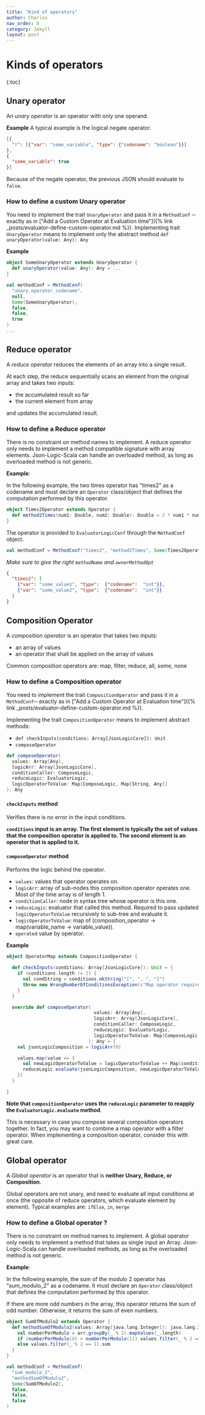 ```yaml
---
title: "Kind of operators"
author: Charles
nav_order: 8
category: Jekyll
layout: post
---
```

# Kinds of operators

{:toc}

## Unary operator


An _unary operator_ is an operator with only one operand.

**Example**
A typical example is the logical negate operator.

```json
[{
  "!": [{"var": "some_variable", "type": {"codename": "boolean"}}]
},
{
  "some_variable": true
}]
```

Because of the negate operator, the previous JSON should evaluate to `false`.

### How to define a custom Unary operator 

You need to implement the trait `UnaryOperator` and pass it in a `MethodConf` ─
exactly as in ["Add a Custom Operator at Evaluation time"]({% link _posts/evaluator-define-custom-operator.md %}).
Implementing trait `UnaryOperator` means to implement only the abstract method
`def unaryOperator(value: Any): Any`

**Example**
```scala
object SomeUnaryOperator extends UnaryOperator {
  def unaryOperator(value: Any): Any = ...
}

val methodConf = MethodConf(
  "unary_operator_codename",
  null,
  Some(SomeUnaryOperator),
  false,
  false,
  true
)
...
```


## Reduce operator

A _reduce operator_ reduces the elements of an array into a single result.

At each step, the reduce sequentially scans an element from the original array and takes two inputs:
* the accumulated result so far
* the current element from array

and updates the accumulated result.

### How to define a Reduce operator

There is no constraint on method names to implement.
A reduce operator only needs to implement a method compatible signature with array elements.
Json-Logic-Scala can handle an overloaded method, as long as overloaded method is not generic.

**Example**:

In the following example, the two times operator has "times2" as a codename and must declare an `Operator`
class/object that defines the computation performed by this operator.

```scala
object Times2Operator extends Operator {
  def method2Times(num1: Double, num2: Double): Double = 2 * num1 * num2
}
```

The operator is provided to `EvaluatorLogicConf` through the `MethodConf` object.

```scala
val methodConf = MethodConf("times2", "method2Times", Some(Times2Operator), true, false, false)
```

*Make sure to give the right `methodName` and `ownerMethodOpt`*

```json
{
  "times2": [
    {"var": "some_value1", "type":  {"codename":  "int"}},
    {"var": "some_value2", "type":  {"codename":  "int"}}
  ]
}
```


## Composition Operator

A _composition operator_ is an operator that takes two inputs:
* an array of values
* an operator that shall be applied on the array of values

Common composition operators are: map, filter, reduce, all, some, none

### How to define a Composition operator 

You need to implement the trait `CompositionOperator` and pass it in a `MethodConf`─
exactly as in ["Add a Custom Operator at Evaluation time"]({% link _posts/evaluator-define-custom-operator.md %}).

Implementing the trait `CompositionOperator` means to implement abstract methods:
* `def checkInputs(conditions: Array[JsonLogicCore]): Unit`
* `composeOperator`
```scala
def composeOperator(
  values: Array[Any],
  logicArr: Array[JsonLogicCore],
  conditionCaller: ComposeLogic,
  reduceLogic: EvaluatorLogic,
  logicOperatorToValue: Map[ComposeLogic, Map[String, Any]]
): Any
```

#### `checkInputs` method

Verifies there is no error in the input conditions.

**`conditions` input is an array. The first element is typically the set of values
that the composition operator is applied to.
The second element is an operator that is applied to it.**

#### `composeOperator` method

Performs the logic behind the operator.
* `values`: values that operator operates on.
* `logicArr`: array of sub-nodes this composition operator operates one. Most of the time array is of length 1.
* `conditionCaller`: node in syntax tree whose operator is this one.
* `reduceLogic`: evaluator that called this method. Required to pass updated `logicOperatorToValue` recursively to sub-tree and evaluate it.
* `logicOperatorToValue`: map of (composition_operator -> map(variable_name -> variable_value)).
* `operated` value by operator.

**Example**

```scala
object OperatorMap extends CompositionOperator {

  def checkInputs(conditions: Array[JsonLogicCore]): Unit = {
    if (conditions.length != 2) {
      val condString = conditions.mkString("[", ", ", "]")
      throw new WrongNumberOfConditionsException(s"Map operator requires length of condition inputs array to be exactly 2.\nArray of conditions: $condString")
    }
  }

  override def composeOperator(
                                values: Array[Any],
                                logicArr: Array[JsonLogicCore],
                                conditionCaller: ComposeLogic,
                                reduceLogic: EvaluatorLogic,
                                logicOperatorToValue: Map[ComposeLogic, Map[String, Any]]
                              ): Any = {
    val jsonLogicComposition = logicArr(0)

    values.map(value => {
      val newLogicOperatorToValue = logicOperatorToValue ++ Map(conditionCaller -> Map("" -> value))
      reduceLogic.evaluate(jsonLogicComposition, newLogicOperatorToValue)
    })
  }

}
```

**Note that `compositionOperator` uses the `reduceLogic` parameter to reapply
the `EvaluatorLogic.evaluate` method**.

This is necessary in case you compose several composition operators together.
In fact, you may want to combine a map operator with a filter operator.
When implementing a composition operator, consider this with great care.

## Global operator

A _Global operator_ is an operator that is **neither Unary, Reduce, or Composition.**

Global operators are not unary, and need to evaluate all input conditions at once
(the opposite of reduce operators, which evaluate element by element).
Typical examples are: `ifElse`, `in`, `merge`

### How to define a Global operator ?

There is no constraint on method names to implement.
A global operator only needs to implement a method that takes as single input an Array.
Json-Logic-Scala can handle overloaded methods, as long as the overloaded method
is not generic.

**Example**:

In the following example, the sum of the modulo 2 operator has "sum_modulo_2"
as a codename. It must declare an `Operator` class/object that defines the
computation performed by this operator.

If there are more odd numbers in the array, this operator returns the sum of odd number.
Otherwise, it returns the sum of even numbers.

```scala
object SumOfModulo2 extends Operator {
  def methodSumOfModulo2(values: Array[java.lang.Integer]): java.lang.Integer = {
    val numberPerModulo = arr.groupBy(_ % 2).mapValues(_.length)
    if (numberPerModulo(0) > numberPerModulo(1)) values.filter(_ % 2 == 0).sum
    else values.filter(_ % 2 == 1).sum
  }
}

val methodConf = MethodConf(
  "sum_modulo_2",
  "methodSumOfModulo2",
  Some(SumOfModulo2),
  false,
  false,
  false
)
```
